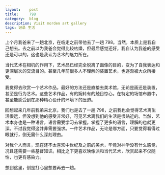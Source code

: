 ```yaml
---
layout:    post
title:     798
category:  blog
description: Visit morden art gallery
tags: 记录 生活
---
```

上个月我爸来了一趟北京，在临走之前带他去了一趟 798。当然，本质上是我自己想去。去之前以为我爸会觉得比较枯燥，但最后感觉还好，我自认为我爸的感受还是可以的，这也是我认为艺术的魅力所在。

当代艺术在相机的作用下，艺术品已经完全脱离了画像的目的，变为了自我表达和更深层次的交流目的。甚至几年前很多人不理解的装置艺术，也逐渐被大众所接受。

我觉得去欣赏一个艺术作品，最好的方法还是直接去美术馆，无论是画还是装置，甚至是行为艺术。这些艺术作品，有的婉转有的触目惊心。在特定的场馆布置中，甚至能感受到在那种精心设计的环境下的压迫。

回想起来几年前我弟来北京，我们也是去了一趟 798，之前我也会觉得艺术离生活很远，但没想到他的感受非常好，可见艺术离我们的生活是很贴近的。当然，艺术本身也是一种语言，语言需要学习去掌握，掌握了更多的语言，理解的也就更深。不过我觉得这并非需要强求。一件艺术作品，无论是哪方面，只要觉得看得过眼就行，倒无需什么深刻理由。

对我个人而言，现在还不太喜欢中世纪及之前的美术，毕竟对神学没有什么感觉，况且还需要一些基督知识。相比之下更喜欢映像派和当代艺术，欣赏起来不仅随性，也更有感染力。

想到这里，倒是打心里想要再去一趟。
